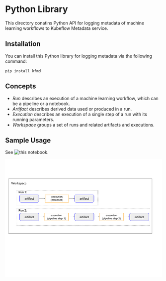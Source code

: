# Python Library

This directory conatins Python API for logging metadata of machine learning workflows to Kubeflow Metadata service.

## Installation

You can install this Python library for logging metadata via the following command:
```
pip install kfmd
```

## Concepts
- _Run_ describes an execution of a machine learning workflow, which can be a pipeline or a notebook.
- _Artifact_ describes derived data used or produced in a run.
- _Execution_ describes an execution of a single step of a run with its running parameters.
- _Workspace_ groups a set of runs and related artifacts and executions.

## Sample Usage
See ![this notebook](demo.ipynb).

![Concepts](concepts.png)

